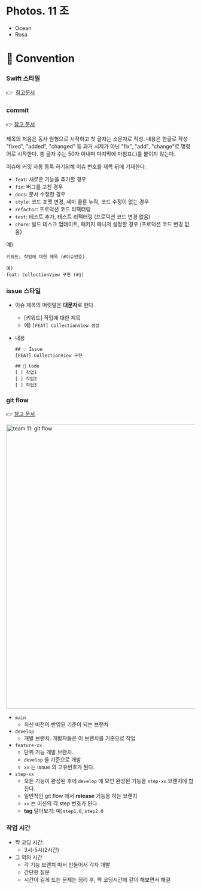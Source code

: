 # Photos. 11 조
- Ocean
- Rosa


# 📌 Convention

### Swift 스타일

👉  [참고문서](https://gist.github.com/godrm/d07ae33973bf71c5324058406dfe42dd)

### commit

👉 [참고 문서](https://sujinlee.me/professional-github/)

제목의 처음은 동사 원형으로 시작하고 첫 글자는 소문자로 작성. 내용은 한글로 작성
"fixed", "added", "changed" 등 과거 시제가 아닌 "fix", "add", "change"로 명령어로 시작한다. 
총 글자 수는 50자 이내며 마지막에 마침표(.)를 붙이지 않는다.

이슈에 커밋 자동 등록 하기위해 이슈 번호를 제목 뒤에 기재한다.

- `feat`: 새로운 기능을 추가할 경우
- `fix`: 버그를 고친 경우
- `docs`: 문서 수정한 경우
- `style`: 코드 포맷 변경, 세미 콜론 누락, 코드 수정이 없는 경우
- `refactor`: 프로덕션 코드 리팩터링
- `test`: 테스트 추가, 테스트 리팩터링 (프로덕션 코드 변경 없음)
- `chore`: 빌드 테스크 업데이트, 패키지 매니저 설정할 경우 (프로덕션 코드 변경 없음)

예)

```
키워드: 작업에 대한 제목 (#이슈번호)

예)
feat: CollectionView 구현 (#1)
```

### issue 스타일

- 이슈 제목의 머릿말은 **대문자**로 한다.
    - [키워드] 작업에 대한 제목
    - 예) `[FEAT] CollectionView 생성`
- 내용
    
    ```
    ## 💡 Issue
    [FEAT] CollectionView 구현
    
    ## 📝 todo
    [ ] 작업1
    [ ] 작업2
    [ ] 작업3
    ```

### git flow

👉 [참고 문서](https://uxgjs.tistory.com/183)

<img width="760" alt="team 11: git flow" src="https://user-images.githubusercontent.com/12508578/159415663-a24ce6b2-0e4f-4c6a-8cdb-a973fa866db7.png">


- `main`
    - 최신 버전이 반영된 기준이 되는 브랜치
- `develop`
    - 개발 브랜치. 개발자들은 이 브랜치를 기준으로 작업
- `feature-xx`
    - 단위 기능 개발 브랜치.
    - `develop` 을 기준으로 개발
    - `xx` 는 issue 의 고유번호가 된다.
- `step-xx`
    - 모든 기능이 완성된 후에 `develop` 에 모인 완성된 기능을 `step-xx` 브랜치에 합친다.
    - 일반적인 git flow 에서 **release** 기능을 하는 브랜치
    - `xx` 는 미션의 각 step 번호가 된다.
    - **tag** 달아보기: 예)`step1.0`, `step2.0`

### 작업 시간

- 짝 코딩 시간:
    - 3시-5시(2시간)
- 그 외의 시간
    - 각 기능 브랜치 따서 만들어서 각자 개발
    - 간단한 질문
    - 시간이 길게 드는 문제는 정리 후, 짝 코딩시간에 같이 해보면서 해결
